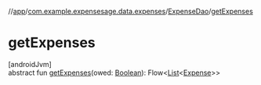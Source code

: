 //[app](../../../index.md)/[com.example.expensesage.data.expenses](../index.md)/[ExpenseDao](index.md)/[getExpenses](get-expenses.md)

# getExpenses

[androidJvm]\
abstract fun [getExpenses](get-expenses.md)(owed: [Boolean](https://kotlinlang.org/api/latest/jvm/stdlib/kotlin/-boolean/index.html)): Flow&lt;[List](https://kotlinlang.org/api/latest/jvm/stdlib/kotlin.collections/-list/index.html)&lt;[Expense](../-expense/index.md)&gt;&gt;
